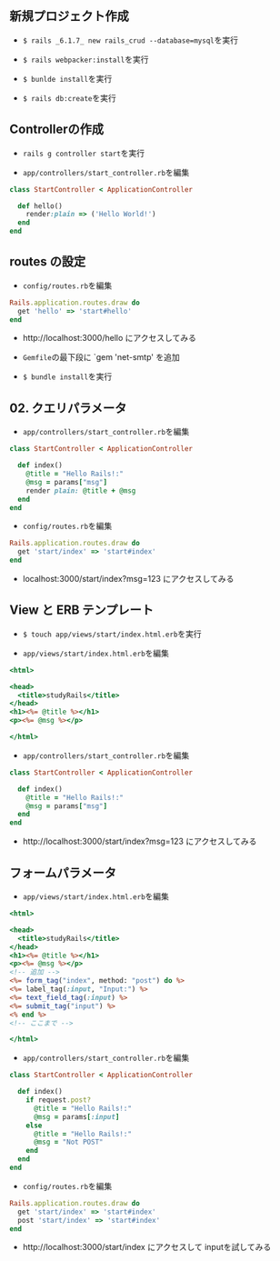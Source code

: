 ## 新規プロジェクト作成

+ `$ rails _6.1.7_ new rails_crud --database=mysql`を実行<br>

+ `$ rails webpacker:install`を実行<br>

+ `$ bunlde install`を実行<br>

+ `$ rails db:create`を実行<br>

## Controllerの作成

+ `rails g controller start`を実行<br>

+ `app/controllers/start_controller.rb`を編集<br>

```rb:start_controller.rb
class StartController < ApplicationController

  def hello()
    render:plain => ('Hello World!')
  end
end
```

## routes の設定

+ `config/routes.rb`を編集<br>

```rb:routes.rb
Rails.application.routes.draw do
  get 'hello' => 'start#hello'
end
```

+ http://localhost:3000/hello にアクセスしてみる<br>

+ `Gemfile`の最下段に `gem 'net-smtp' を追加<br>

+ `$ bundle install`を実行<br>

## 02. クエリパラメータ

+ `app/controllers/start_controller.rb`を編集<br>

```rb:start_controller.rb
class StartController < ApplicationController

  def index()
    @title = "Hello Rails!:"
    @msg = params["msg"]
    render plain: @title + @msg
  end
end
```

+ `config/routes.rb`を編集<br>

```rb:routes.rb
Rails.application.routes.draw do
  get 'start/index' => 'start#index'
end
```

+ localhost:3000/start/index?msg=123 にアクセスしてみる<br>

## View と ERB テンプレート

+ `$ touch app/views/start/index.html.erb`を実行<br>

+ `app/views/start/index.html.erb`を編集<br>

```html:index.html.erb
<html>

<head>
  <title>studyRails</title>
</head>
<h1><%= @title %></h1>
<p><%= @msg %></p>

</html>
```

+ `app/controllers/start_controller.rb`を編集<br>

```rb:start_controller.rb
class StartController < ApplicationController

  def index()
    @title = "Hello Rails!:"
    @msg = params["msg"]
  end
end
```

+ http://localhost:3000/start/index?msg=123 にアクセスしてみる<br>

## フォームパラメータ

+ `app/views/start/index.html.erb`を編集<br>

```html:index.html.erb
<html>

<head>
  <title>studyRails</title>
</head>
<h1><%= @title %></h1>
<p><%= @msg %></p>
<!-- 追加 -->
<%= form_tag("index", method: "post") do %>
<%= label_tag(:input, "Input:") %>
<%= text_field_tag(:input) %>
<%= submit_tag("input") %>
<% end %>
<!-- ここまで -->

</html>
```

+ `app/controllers/start_controller.rb`を編集<br>

```rb:start_controller.rb
class StartController < ApplicationController

  def index()
    if request.post?
      @title = "Hello Rails!:"
      @msg = params[:input]
    else
      @title = "Hello Rails!:"
      @msg = "Not POST"
    end
  end
end
```

+ `config/routes.rb`を編集<br>

```rb:routes.rb
Rails.application.routes.draw do
  get 'start/index' => 'start#index'
  post 'start/index' => 'start#index'
end
```

+ http://localhost:3000/start/index にアクセスして inputを試してみる<br>
